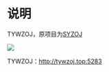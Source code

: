 # 说明

TYWZOJ，原项目为[SYZOJ](<https://github.com/syzoj/syzoj>)

![](http://tywzoj.top:2333/logo.svg)

TYWZOJ：<http://tywzoj.top:5283>